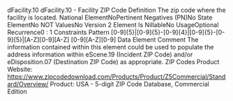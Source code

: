 

dFacility.10
dFacility.10 - Facility ZIP Code
Definition
The zip code where the facility is located.
National ElementNoPertinent Negatives (PN)No
State ElementNo
NOT ValuesNo
Version 2 Element
Is NillableNo
UsageOptional
Recurrence0 : 1
Constraints
Pattern
[0-9]{5}|[0-9]{5}-[0-9]{4}|[0-9]{5}-[0-9]{5}|[A-Z][0-9][A-Z] [0-9][A-Z][0-9]
Data Element Comment
The information contained within this element could be used to populate the address information within eScene.19 (Incident
ZIP Code) and/or eDisposition.07 (Destination ZIP Code) as appropriate. 
ZIP Codes Product Website:  https://www.zipcodedownload.com/Products/Product/Z5Commercial/Standard/Overview/
Product: USA - 5-digit ZIP Code Database, Commercial Edition
